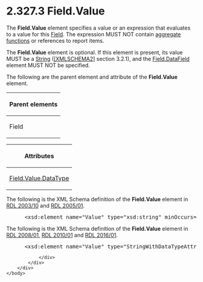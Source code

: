 <html dir="LTR" xmlns:mshelp="http://msdn.microsoft.com/mshelp" xmlns:ddue="http://ddue.schemas.microsoft.com/authoring/2003/5" xmlns:xlink="http://www.w3.org/1999/xlink" xmlns:tool="http://www.microsoft.com/tooltip">
    <head>
        <meta http-equiv="Content-Type" content="text/html; CHARSET=utf-8"></meta>
        <meta name="save" content="history"></meta>
        <title>2.327.3 Field.Value</title>
        <xml>
            <mshelp:toctitle title="2.327.3 Field.Value"></mshelp:toctitle>
            <mshelp:rltitle title="[MS-RDL]: Field.Value"></mshelp:rltitle>
            <mshelp:keyword index="A" term="b052ce70-e7f2-4b49-be41-083d38739380"></mshelp:keyword>
            <mshelp:attr name="DCSext.ContentType" value="open specification"></mshelp:attr>
            <mshelp:attr name="AssetID" value="b052ce70-e7f2-4b49-be41-083d38739380"></mshelp:attr>
            <mshelp:attr name="TopicType" value="kbRef"></mshelp:attr>
            <mshelp:attr name="DCSext.Title" value="[MS-RDL]: Field.Value" />
        </xml>
    </head>
    <body>
        <div id="header">
            <h1 class="heading">2.327.3 Field.Value</h1>
        </div>
        <div id="mainSection">
            <div id="mainBody">
                <div id="allHistory" class="saveHistory"></div>
                <div id="sectionSection0" class="section" name="collapseableSection">
                    

<p>The <b>Field.Value</b> element specifies a value or an
expression that evaluates to a value for this <a href="940b8522-5d1f-4a2a-ab79-087ef6a69881.html">Field</a>. The expression MUST
NOT contain <a href="b2482b3f-74ab-4ca8-a9e5-c07955011743.html#gt_1d75df79-dbed-4ab5-8650-588c4e94ba3b">aggregate
functions</a> or references to report items.</p>

<p>The <b>Field.Value</b> element is optional. If this element
is present, its value MUST be a <a href="1ed81ef3-a683-45e3-aaad-bd2bbe71bc3d.html">String</a> (<a href="https://go.microsoft.com/fwlink/?LinkId=90610">[XMLSCHEMA2]</a> section
3.2.1), and the <a href="e0631171-5b9a-4daf-96b7-3564d9917fc7.html">Field.DataField</a>
element MUST NOT be specified.</p>

<p>The following are the parent element and attribute of the <b>Field.Value</b>
element.</p>

<table>
 <thead>
  <tr>
   <th>
   <p>Parent elements</p>
   </th>
  </tr>
 </thead>
 <tr>
  <td>
  <p>Field</p>
  </td>
 </tr>
</table>

<p> </p>

<table>
 <thead>
  <tr>
   <th>
   <p>Attributes</p>
   </th>
  </tr>
 </thead>
 <tr>
  <td>
  <p><a href="a4643426-6c4b-4303-b282-ce9f913041e7.html">Field.Value.DataType</a></p>
  </td>
 </tr>
</table>

<p>The following is the XML Schema definition of the <b>Field.Value</b>
element in <a href="a7e2ad00-07c8-4f6d-80ab-3ad55df7b233.html">RDL 2003/10</a><span> </span>and <a href="3ebe2912-4958-4832-b391-cad1f5e13338.html">RDL 2005/01</a>.</p>

<dl>
<dd>
<div><pre> &lt;xsd:element name=&quot;Value&quot; type=&quot;xsd:string&quot; minOccurs=&quot;0&quot; /&gt;
</pre></div>
</dd></dl>

<p>The following is the XML Schema definition of the <b>Field.Value</b>
element in <a href="1e855f94-4617-47e4-b89e-0856c6cb420f.html">RDL 2008/01</a>,
<a href="3428e690-a348-4ec7-8a6a-8efb42d2cdee.html">RDL 2010/01</a> and <a href="52ce3983-2bfc-4e72-9359-42aaf5fe4509.html">RDL 2016/01</a>.</p>

<dl>
<dd>
<div><pre> &lt;xsd:element name=&quot;Value&quot; type=&quot;StringWithDataTypeAttribute&quot; minOccurs=&quot;0&quot; /&gt;
</pre></div>
</dd></dl>


                </div>
            </div>
        </div>
    </body>
</html>